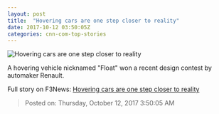 ```yaml
---
layout: post
title:  "Hovering cars are one step closer to reality"
date: 2017-10-12 03:50:05Z
categories: cnn-com-top-stories
---
```


![Hovering cars are one step closer to reality](http://i2.cdn.cnn.com/cnnnext/dam/assets/171011090928-hovering-concept-car-competition-super-tease.jpg)

A hovering vehicle nicknamed "Float" won a recent design contest by automaker Renault.


Full story on F3News: [Hovering cars are one step closer to reality](http://www.f3nws.com/n/2fJnaG)

> Posted on: Thursday, October 12, 2017 3:50:05 AM
